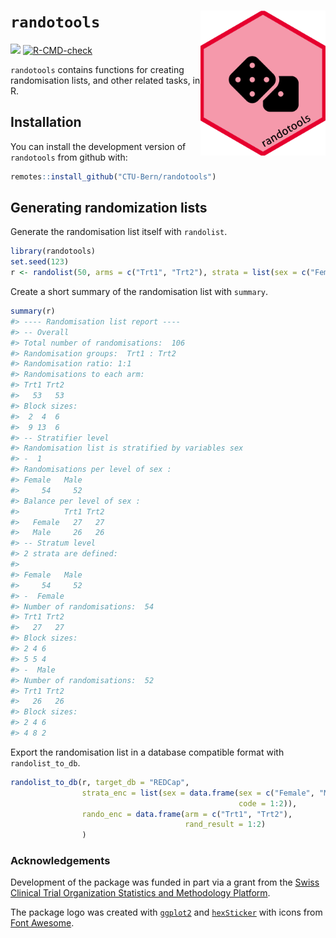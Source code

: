 
<!-- README.md is generated from README.Rmd. Please edit that file -->

# `randotools` <img src='man/figures/logo.png' align="right" width="200">

<!-- badges: start -->

[![](https://img.shields.io/badge/dev%20version-0.1.1-blue.svg)](https://github.com/CTU-Bern/randotools)
[![R-CMD-check](https://github.com/CTU-Bern/randotools/workflows/R-CMD-check/badge.svg)](https://github.com/CTU-Bern/randotools/actions)

<!-- badges: end -->

`randotools` contains functions for creating randomisation lists, and
other related tasks, in R.

## Installation

You can install the development version of `randotools` from github
with:

<!-- install.packages("randotools") -->

``` r
remotes::install_github("CTU-Bern/randotools")
```

<!-- Or from CTU Bern's package universe -->
<!-- ``` r -->
<!-- install.packages("randotools", repos = c('https://ctu-bern.r-universe.dev', 'https://cloud.r-project.org')) -->
<!-- ``` -->

## Generating randomization lists

Generate the randomisation list itself with `randolist`.

``` r
library(randotools)
set.seed(123)
r <- randolist(50, arms = c("Trt1", "Trt2"), strata = list(sex = c("Female", "Male")))
```

Create a short summary of the randomisation list with `summary`.

``` r
summary(r)
#> ---- Randomisation list report ----
#> -- Overall
#> Total number of randomisations:  106 
#> Randomisation groups:  Trt1 : Trt2 
#> Randomisation ratio: 1:1 
#> Randomisations to each arm:
#> Trt1 Trt2 
#>   53   53 
#> Block sizes:
#>  2  4  6 
#>  9 13  6 
#> -- Stratifier level 
#> Randomisation list is stratified by variables sex 
#> -  1 
#> Randomisations per level of sex :
#> Female   Male 
#>     54     52 
#> Balance per level of sex :        
#>          Trt1 Trt2
#>   Female   27   27
#>   Male     26   26
#> -- Stratum level 
#> 2 strata are defined:
#> 
#> Female   Male 
#>     54     52 
#> -  Female 
#> Number of randomisations:  54
#> Trt1 Trt2 
#>   27   27 
#> Block sizes: 
#> 2 4 6 
#> 5 5 4 
#> -  Male 
#> Number of randomisations:  52
#> Trt1 Trt2 
#>   26   26 
#> Block sizes: 
#> 2 4 6 
#> 4 8 2
```

Export the randomisation list in a database compatible format with
`randolist_to_db`.

``` r
randolist_to_db(r, target_db = "REDCap",
                strata_enc = list(sex = data.frame(sex = c("Female", "Male"),
                                                   code = 1:2)),
                rando_enc = data.frame(arm = c("Trt1", "Trt2"),
                                       rand_result = 1:2)
                )
```

### Acknowledgements

Development of the package was funded in part via a grant from the
[Swiss Clinical Trial Organization Statistics and Methodology
Platform](https://www.sctoplatforms.ch/en/scto-platforms/statistics-methodology-5.html).

The package logo was created with
[`ggplot2`](https://ggplot2.tidyverse.org/) and
[`hexSticker`](https://github.com/GuangchuangYu/hexSticker) with icons
from [Font Awesome](https://fontawesome.com/).
